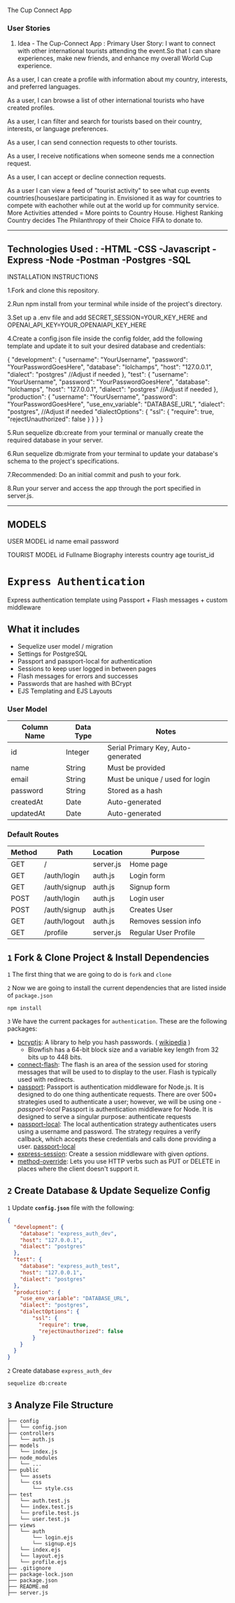 The Cup Connect App

### User Stories
1. Idea  - The Cup-Connect App :
Primary User Story: I want to connect with other international tourists attending the event.So that I can share experiences, make new friends, and enhance my overall World Cup experience.

As a user, I can create a profile with information about my country, interests, and preferred languages.

As a user, I can browse a list of other international tourists who have created profiles.

As a user, I can filter and search for tourists based on their country, interests, or language preferences.

As a user, I can send connection requests to other tourists.

As a user, I receive notifications when someone sends me a connection request.

As a user, I can accept or decline connection requests.

As a user I can view a feed of  "tourist activity"  to see what  cup events countries(houses)are participating in. Envisioned it as way for countries to compete with eachother while out at the world up for community service. More Activities attended = More points to Country House. Highest Ranking Country decides The Philanthropy of their Choice FIFA to donate to.

--------------------------------------------------------------------------------------

Technologies Used :
-HTML
-CSS
-Javascript
-Express
-Node
-Postman
-Postgres
-SQL
----------------------------------------------------------------------------
INSTALLATION INSTRUCTIONS

1.Fork and clone this repository.

2.Run npm install from your terminal while inside of the project's directory.

3.Set up a .env file and add SECRET_SESSION=YOUR_KEY_HERE and OPENAI_API_KEY=YOUR_OPENAIAPI_KEY_HERE

4.Create a config.json file inside the config folder, add the following template and update it to suit your desired database and credentials:

{
  "development": {
    "username": "YourUsername",
    "password": "YourPasswordGoesHere",
    "database": "lolchamps",
    "host": "127.0.0.1",
    "dialect": "postgres" //Adjust if needed
  },
  "test": {
    "username": "YourUsername",
    "password": "YourPasswordGoesHere",
    "database": "lolchamps",
    "host": "127.0.0.1",
    "dialect": "postgres" //Adjust if needed
  },
  "production": {
    "username": "YourUsername",
    "password": "YourPasswordGoesHere",
    "use_env_variable": "DATABASE_URL",
    "dialect": "postgres", //Adjust if needed
    "dialectOptions": {
        "ssl": {
          "require": true,
          "rejectUnauthorized": false
        }
    }
  }
}

5.Run sequelize db:create from your terminal or manually create the required database in your server.

6.Run sequelize db:migrate from your terminal to update your database's schema to the project's specifications.

7.Recommended: Do an initial commit and push to your fork.

8.Run your server and access the app through the port specified in server.js.

----------------------------------------------------------------------------------------
MODELS
----------
USER MODEL
id
name
email
password


TOURIST MODEL
id
Fullname
Biography
interests
country
age
tourist_id


# `Express Authentication`

Express authentication template using Passport + Flash messages + custom middleware

## What it includes

* Sequelize user model / migration
* Settings for PostgreSQL
* Passport and passport-local for authentication
* Sessions to keep user logged in between pages
* Flash messages for errors and successes
* Passwords that are hashed with BCrypt
* EJS Templating and EJS Layouts

### User Model

| Column Name | Data Type | Notes |
| --------------- | ------------- | ------------------------------ |
| id | Integer | Serial Primary Key, Auto-generated |
| name | String | Must be provided |
| email | String | Must be unique / used for login |
| password | String | Stored as a hash |
| createdAt | Date | Auto-generated |
| updatedAt | Date | Auto-generated |

### Default Routes

| Method | Path | Location | Purpose |
| ------ | ---------------- | -------------- | ------------------- |
| GET | / | server.js | Home page |
| GET | /auth/login | auth.js | Login form |
| GET | /auth/signup | auth.js | Signup form |
| POST | /auth/login | auth.js | Login user |
| POST | /auth/signup | auth.js | Creates User |
| GET | /auth/logout | auth.js | Removes session info |
| GET | /profile | server.js | Regular User Profile |

## `1` Fork & Clone Project & Install Dependencies
`1` The first thing that we are going to do is `fork` and `clone`

`2` Now we are going to install the current dependencies that are listed inside of `package.json`
```text
npm install
```

`3` We have the current packages for `authentication`. These are the following packages:

-  [bcryptjs](https://www.npmjs.com/package/bcryptjs): A library to help you hash passwords. ( [wikipedia](https://en.wikipedia.org/wiki/Bcrypt) ) 
    - Blowfish has a 64-bit block size and a variable key length from 32 bits up to 448 bits.
- [connect-flash](https://github.com/jaredhanson/connect-flash): The flash is an area of the session used for storing messages that will be used to to display to the user. Flash is typically used with redirects.
- [passport](https://www.passportjs.org/docs/): Passport is authentication middleware for Node.js. It is designed to do one thing authenticate requests. There are over 500+ strategies used to authenticate a user; however, we will be using one - *passport-local* Passport is authentication middleware for Node. It is designed to serve a singular purpose: authenticate requests
- [passport-local](http://www.passportjs.org/packages/passport-local/): The local authentication strategy authenticates users using a username and password. The strategy requires a verify callback, which accepts these credentials and calls done providing a user. [passport-local](http://www.passportjs.org/packages/passport-local/)
- [express-session](https://github.com/expressjs/session): Create a session middleware with given *options*.
- [method-override](https://github.com/expressjs/method-override): Lets you use HTTP verbs such as PUT or DELETE in places where the client doesn't support it.


## `2` Create Database & Update Sequelize Config

`1` Update **`config.json`** file with the following:

```json
{
  "development": {
    "database": "express_auth_dev",
    "host": "127.0.0.1",
    "dialect": "postgres"
  },
  "test": {
    "database": "express_auth_test",
    "host": "127.0.0.1",
    "dialect": "postgres"
  },
  "production": {
    "use_env_variable": "DATABASE_URL",
    "dialect": "postgres",
    "dialectOptions": {
        "ssl": {
          "require": true,
          "rejectUnauthorized": false
        }
    }
  }
}
```

`2` Create database `express_auth_dev`

```text
sequelize db:create
```



## `3` Analyze File Structure

```text
├── config
│   └── config.json
├── controllers
│   └── auth.js
├── models
│   └── index.js
├── node_modules
│   └── ...
├── public
│   └── assets
│   └── css
│       └── style.css
├── test
│   └── auth.test.js
│   └── index.test.js
│   └── profile.test.js
│   └── user.test.js
├── views
│   └── auth
│       └── login.ejs
│       └── signup.ejs
│   └── index.ejs
│   └── layout.ejs
│   └── profile.ejs
├── .gitignore
├── package-lock.json
├── package.json
├── README.md
├── server.js
```
